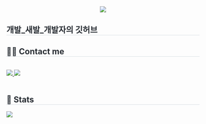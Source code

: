 <div align= "center">
    <img src="https://capsule-render.vercel.app/api?type=cylinder&color=0:d1fff7,100:c9c2ff&height=180&text=@didwldk_Github!&animation=&fontColor=ffffff&fontSize=60" />
    </div>
    <div style="text-align: left;"> 
    <h2 style="border-bottom: 1px solid #d8dee4; color: #282d33;"> 개발_새발_개발자의 깃허브 </h2>  
    <div style="font-weight: 700; font-size: 15px; text-align: left; color: #282d33;">  </div> 
    </div>
    <div style="text-align: left;">
    <h2 style="border-bottom: 1px solid #d8dee4; color: #282d33;"> 🧑‍💻 Contact me </h2> <br> 
    <div style="text-align: left;"> <a href=velog.io/@zia_p> <img src="https://img.shields.io/badge/Velog-20C997?style=for-the-badge&logo=Velog&logoColor=white&link=velog.io/@zia_p"> </a>
         <a href=mailto:zia8zip@gmail.com> <img src="https://img.shields.io/badge/Gmail-EA4335?style=for-the-badge&logo=Gmail&logoColor=white&link=mailto:zia8zip@gmail.com"> </a>
          </div>  <br> 
    <div style="text-align: left;">  </div> 
    </div>
    <div style="text-align: left;"> 
    <h2 style="border-bottom: 1px solid #d8dee4; color: #282d33;"> 🏅 Stats </h2> <div style="text-align: left;">  <img src="https://github-readme-stats.vercel.app/api/top-langs/?username=didwldk&layout=compact&bg_color=60,aea3ff,bdffd6&title_color=ffffff&text_color=ffffff"
          /> </div> 
    </div>
    
